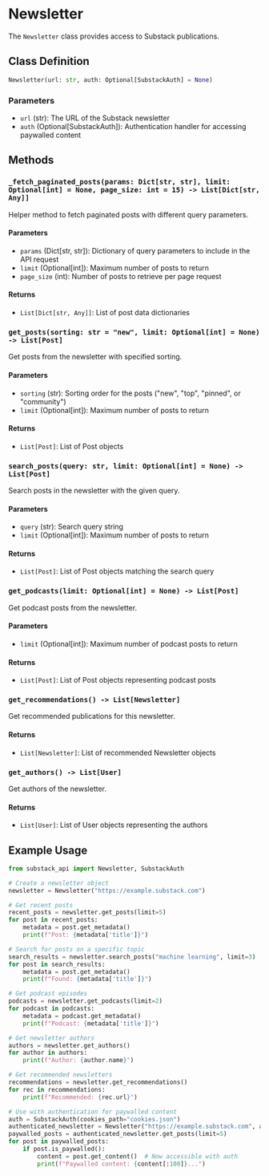 # Newsletter

The `Newsletter` class provides access to Substack publications.

## Class Definition

```python
Newsletter(url: str, auth: Optional[SubstackAuth] = None)
```

### Parameters

- `url` (str): The URL of the Substack newsletter
- `auth` (Optional[SubstackAuth]): Authentication handler for accessing paywalled content

## Methods

### `_fetch_paginated_posts(params: Dict[str, str], limit: Optional[int] = None, page_size: int = 15) -> List[Dict[str, Any]]`

Helper method to fetch paginated posts with different query parameters.

#### Parameters

- `params` (Dict[str, str]): Dictionary of query parameters to include in the API request
- `limit` (Optional[int]): Maximum number of posts to return
- `page_size` (int): Number of posts to retrieve per page request

#### Returns

- `List[Dict[str, Any]]`: List of post data dictionaries

### `get_posts(sorting: str = "new", limit: Optional[int] = None) -> List[Post]`

Get posts from the newsletter with specified sorting.

#### Parameters

- `sorting` (str): Sorting order for the posts ("new", "top", "pinned", or "community")
- `limit` (Optional[int]): Maximum number of posts to return

#### Returns

- `List[Post]`: List of Post objects

### `search_posts(query: str, limit: Optional[int] = None) -> List[Post]`

Search posts in the newsletter with the given query.

#### Parameters

- `query` (str): Search query string
- `limit` (Optional[int]): Maximum number of posts to return

#### Returns

- `List[Post]`: List of Post objects matching the search query

### `get_podcasts(limit: Optional[int] = None) -> List[Post]`

Get podcast posts from the newsletter.

#### Parameters

- `limit` (Optional[int]): Maximum number of podcast posts to return

#### Returns

- `List[Post]`: List of Post objects representing podcast posts

### `get_recommendations() -> List[Newsletter]`

Get recommended publications for this newsletter.

#### Returns

- `List[Newsletter]`: List of recommended Newsletter objects

### `get_authors() -> List[User]`

Get authors of the newsletter.

#### Returns

- `List[User]`: List of User objects representing the authors

## Example Usage

```python
from substack_api import Newsletter, SubstackAuth

# Create a newsletter object
newsletter = Newsletter("https://example.substack.com")

# Get recent posts
recent_posts = newsletter.get_posts(limit=5)
for post in recent_posts:
    metadata = post.get_metadata()
    print(f"Post: {metadata['title']}")

# Search for posts on a specific topic
search_results = newsletter.search_posts("machine learning", limit=3)
for post in search_results:
    metadata = post.get_metadata()
    print(f"Found: {metadata['title']}")

# Get podcast episodes
podcasts = newsletter.get_podcasts(limit=2)
for podcast in podcasts:
    metadata = podcast.get_metadata()
    print(f"Podcast: {metadata['title']}")

# Get newsletter authors
authors = newsletter.get_authors()
for author in authors:
    print(f"Author: {author.name}")

# Get recommended newsletters
recommendations = newsletter.get_recommendations()
for rec in recommendations:
    print(f"Recommended: {rec.url}")

# Use with authentication for paywalled content
auth = SubstackAuth(cookies_path="cookies.json")
authenticated_newsletter = Newsletter("https://example.substack.com", auth=auth)
paywalled_posts = authenticated_newsletter.get_posts(limit=5)
for post in paywalled_posts:
    if post.is_paywalled():
        content = post.get_content()  # Now accessible with auth
        print(f"Paywalled content: {content[:100]}...")
```
